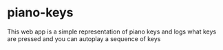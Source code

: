 # piano-keys
This web app is a simple representation of piano keys and logs what keys are pressed and you can autoplay a sequence of keys

